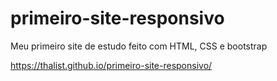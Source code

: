 # primeiro-site-responsivo
Meu primeiro site de estudo feito com HTML, CSS e bootstrap

https://thalist.github.io/primeiro-site-responsivo/
